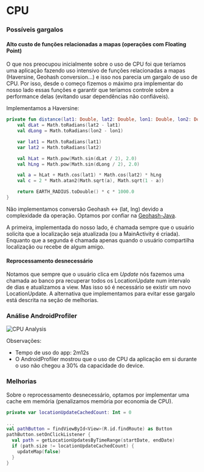 # CPU #

### Possíveis gargalos ###

#### Alto custo de funções relacionadas a mapas (operações com Floating Point) ####

O que nos preocupou inicialmente sobre o uso de CPU foi que teríamos uma aplicação fazendo uso intensivo de funções relacionadas a mapas (Haversine, Geohash conversion...) e isso nos parecia um gargalo de uso de CPU.
Por isso, desde o começo fizemos o máximo pra implementar do nosso lado essas funções e garantir que teríamos controle sobre a performance delas (evitando usar dependências não confiáveis).

Implementamos a Haversine:

``` kotlin
private fun distance(lat1: Double, lat2: Double, lon1: Double, lon2: Double): Double {
    val dLat = Math.toRadians(lat2 - lat1)
    val dLong = Math.toRadians(lon2 - lon1)

    var lat1 = Math.toRadians(lat1)
    var lat2 = Math.toRadians(lat2)

    val hLat = Math.pow(Math.sin(dLat / 2), 2.0)
    val hLng = Math.pow(Math.sin(dLong / 2), 2.0)

    val a = hLat + Math.cos(lat1) * Math.cos(lat2) * hLng
    val c = 2 * Math.atan2(Math.sqrt(a), Math.sqrt(1 - a))

    return EARTH_RADIUS.toDouble() * c * 1000.0
}
```

Não implementamos conversão Geohash <-> (lat, lng) devido a complexidade da operação. Optamos por confiar na [Geohash-Java](https://github.com/kungfoo/geohash-java/blob/master/src/main/java/ch/hsr/geohash/GeoHash.java).

A primeira, implementada do nosso lado, é chamada sempre que o usuário solicita que a localização seja atualizada (ou a MainActivity é criada). Enquanto que a segunda é chamada apenas quando o usuário compartilha localização ou recebe de algum amigo.

#### Reprocessamento desnecessário ####

Notamos que sempre que o usuário clica em *Update* nós fazemos uma chamada ao banco pra recuperar todos os LocationUpdate num intervalo de dias e atualizamos a view. Mas isso só é necessário se existir um novo LocationUpdate. A alternativa que implementamos para evitar esse gargalo está descrita na seção de melhorias.

### Análise AndroidProfiler ###

![CPU Analysis](https://res.cloudinary.com/ufpe/image/upload/v1544988407/mf_cpu.png)

Observações:
* Tempo de uso do app: 2m12s
* O AndroidProfiler mostrou que o uso de CPU da aplicação em si durante o uso não chegou a 30% da capacidade do device.

### Melhorias ###

Sobre o reprocessamento desnecessário, optamos por implementar uma cache em memória (penalizamos memória por economia de CPU).

``` kotlin
private var locationUpdateCachedCount: Int = 0

...
val pathButton = findViewById<View>(R.id.findRoute) as Button
pathButton.setOnClickListener { 
  val path = getLocationUpdatesByTimeRange(startDate, endDate)
  if (path.size != locationUpdateCachedCount) { 
    updateMap(false)
  }
}
```
